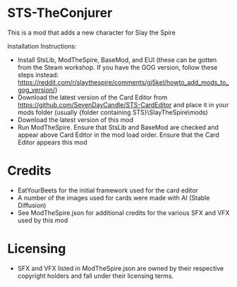 # STS-TheConjurer

This is a mod that adds a new character for Slay the Spire

Installation Instructions:

- Install StsLib, ModTheSpire, BaseMod, and EUI (these can be gotten from the Steam workshop. If you have the GOG version, follow these steps instead: https://reddit.com/r/slaythespire/comments/gj5kel/howto_add_mods_to_gog_version/)
- Download the latest version of the Card Editor from https://github.com/SevenDayCandle/STS-CardEditor and place it in your mods folder (usually {folder containing STS}\SlayTheSpire\mods)
- Download the latest version of this mod
- Run ModTheSpire. Ensure that StsLib and BaseMod are checked and appear above Card Editor in the mod load order. Ensure that the Card Editor appears this mod

# Credits

- EatYourBeets for the initial framework used for the card editor
- A number of the images used for cards were made with AI (Stable Diffusion)
- See ModTheSpire.json for additional credits for the various SFX and VFX used by this mod

# Licensing

- SFX and VFX listed in ModTheSpire.json are owned by their respective copyright holders and fall under their licensing terms.
